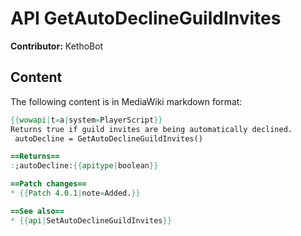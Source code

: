 # API GetAutoDeclineGuildInvites

**Contributor:** KethoBot

## Content

The following content is in MediaWiki markdown format:

```mediawiki
{{wowapi|t=a|system=PlayerScript}}
Returns true if guild invites are being automatically declined.
 autoDecline = GetAutoDeclineGuildInvites()

==Returns==
:;autoDecline:{{apitype|boolean}}

==Patch changes==
* {{Patch 4.0.1|note=Added.}}

==See also==
* {{api|SetAutoDeclineGuildInvites}}
```
